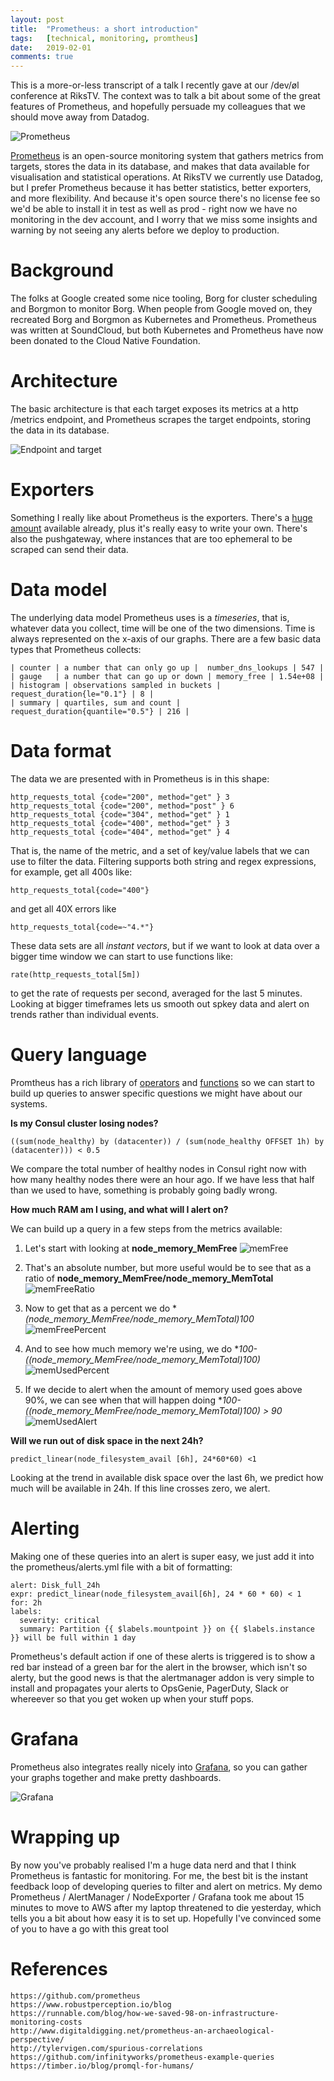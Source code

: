 ```yaml
---
layout: post
title:  "Prometheus: a short introduction"
tags:   [technical, monitoring, promtheus]
date:   2019-02-01
comments: true
---
```


This is a more-or-less transcript of a talk I recently gave at our /dev/øl conference at RiksTV.
The context was to talk a bit about some of the great features of Prometheus, and hopefully persuade my colleagues that we should move away from Datadog.

![Prometheus](assets/img/prom_intro.png)

[Prometheus](https://prometheus.io/) is an open-source monitoring system that gathers metrics from targets, stores the data in its database, and makes that data available for visualisation and statistical operations. At RiksTV we currently use Datadog, but I prefer Prometheus because it has better statistics, better exporters, and more flexibility. And because it's open source there's no license fee so we'd be able to install it in test as well as prod - right now we have no monitoring in the dev account, and I worry that we miss some insights and warning by not seeing any alerts before we deploy to production.

# Background

The folks at Google created some nice tooling, Borg for cluster scheduling and Borgmon to monitor Borg. When people from Google moved on, they recreated Borg and Borgmon as Kubernetes and Prometheus. Prometheus was written at SoundCloud, but both Kubernetes and Prometheus have now been donated to the Cloud Native Foundation.

# Architecture

The basic architecture is that each target exposes its metrics at a http /metrics endpoint, and Prometheus scrapes the target endpoints, storing the data in its database.

![Endpoint and target](assets/img/metrics_endpoint.png)

# Exporters

Something I really like about Prometheus is the exporters. There's a [huge amount](https://prometheus.io/docs/instrumenting/exporters/) available already, plus it's really easy to write your own. There's also the pushgateway, where instances that are too ephemeral to be scraped can send their data.

# Data model

The underlying data model Prometheus uses is a *timeseries*, that is, whatever data you collect, time will be one of the two dimensions. Time is always represented on the x-axis of our graphs. There are a few basic data types that Prometheus collects:

    | counter | a number that can only go up |  number_dns_lookups | 547 |
    | gauge   | a number that can go up or down | memory_free | 1.54e+08 |
    | histogram | observations sampled in buckets | request_duration{le="0.1"} | 8 |
    | summary | quartiles, sum and count | request_duration{quantile="0.5"} | 216 |

# Data format

The data we are presented with in Prometheus is in this shape:

    http_requests_total {code="200", method="get" } 3
    http_requests_total {code="200", method="post" } 6
    http_requests_total {code="304", method="get" } 1
    http_requests_total {code="400", method="get" } 3
    http_requests_total {code="404", method="get" } 4

That is, the name of the metric, and a set of key/value labels that we can use to filter the data. Filtering supports both string and regex expressions, for example, get all 400s like:

    http_requests_total{code="400"}

and get all 40X errors like

    http_requests_total{code=~"4.*"}

These data sets are all *instant vectors*, but if we want to look at data over a bigger time window we can start to use functions like:

    rate(http_requests_total[5m])

to get the rate of requests per second, averaged for the last 5 minutes. Looking at bigger timeframes lets us smooth out spkey data and alert on trends rather than individual events.

# Query language

Promtheus has a rich library of [operators]() and [functions]() so we can start to build up queries to answer specific questions we might have about our systems.

**Is my Consul cluster losing nodes?**

    ((sum(node_healthy) by (datacenter)) / (sum(node_healthy OFFSET 1h) by (datacenter))) < 0.5

We compare the total number of healthy nodes in Consul right now with how many healthy nodes there were an hour ago. If we have less that half than we used to have, something is probably going badly wrong.

**How much RAM am I using, and what will I alert on?**

We can build up a query in a few steps from the metrics available:

1. Let's start with looking at
    **node_memory_MemFree**
![memFree](assets/img/memfree.png)

2. That's an absolute number, but more useful would be to see that as a ratio of
    **node_memory_MemFree/node_memory_MemTotal**
![memFreeRatio](assets/img/memfree_memtotal.png)

3. Now to get that as a percent we do
    **(node_memory_MemFree/node_memory_MemTotal)*100**
![memFreePercent](assets/img/memfree_percent.png)

4. And to see how much memory we're using, we do
    **100-((node_memory_MemFree/node_memory_MemTotal)*100)**
![memUsedPercent](assets/img/memused_percent.png)

5. If we decide to alert when the amount of memory used goes above 90%, we can see when that will happen doing
    **100-((node_memory_MemFree/node_memory_MemTotal)*100) > 90**
![memUsedAlert](assets/img/memused_alert.png)


**Will we run out of disk space in the next 24h?**

    predict_linear(node_filesystem_avail [6h], 24*60*60) <1

Looking at the trend in available disk space over the last 6h, we predict how much will be available in 24h. If this line crosses zero, we alert.

# Alerting

Making one of these queries into an alert is super easy, we just add it into the prometheus/alerts.yml file with a bit of formatting:

    alert: Disk_full_24h
    expr: predict_linear(node_filesystem_avail[6h], 24 * 60 * 60) < 1
    for: 2h
    labels:
      severity: critical
      summary: Partition {{ $labels.mountpoint }} on {{ $labels.instance }} will be full within 1 day

Prometheus's default action if one of these alerts is triggered is to show a red bar instead of a green bar for the alert in the browser, which isn't so alerty, but the good news is that the alertmanager addon is very simple to install and propagates your alerts to OpsGenie, PagerDuty, Slack or whereever so that you get woken up when your stuff pops.

# Grafana

Prometheus also integrates really nicely into [Grafana](https://grafana.com/), so you can gather your graphs together and make pretty dashboards.

![Grafana](assets/img/grafana.png)

# Wrapping up

By now you've probably realised I'm a huge data nerd and that I think Prometheus is fantastic for monitoring. For me, the best bit is the instant feedback loop of developing queries to filter and alert on metrics. My demo Prometheus / AlertManager / NodeExporter / Grafana took me about 15 minutes to move to AWS after my laptop threatened to die yesterday, which tells you a bit about how easy it is to set up. Hopefully I've convinced some of you to have a go with this great tool

# References

    https://github.com/prometheus
    https://www.robustperception.io/blog
    https://runnable.com/blog/how-we-saved-98-on-infrastructure-monitoring-costs
    http://www.digitaldigging.net/prometheus-an-archaeological-perspective/
    http://tylervigen.com/spurious-correlations
    https://github.com/infinityworks/prometheus-example-queries
    https://timber.io/blog/promql-for-humans/
